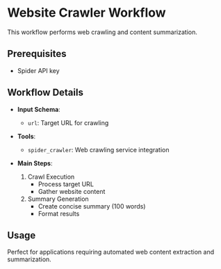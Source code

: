 # Website Crawler Workflow

This workflow performs web crawling and content summarization.

## Prerequisites

- Spider API key

## Workflow Details

- **Input Schema**:
  - `url`: Target URL for crawling

- **Tools**:
  - `spider_crawler`: Web crawling service integration

- **Main Steps**:
  1. Crawl Execution
     - Process target URL
     - Gather website content
  2. Summary Generation
     - Create concise summary (100 words)
     - Format results

## Usage

Perfect for applications requiring automated web content extraction and summarization.
